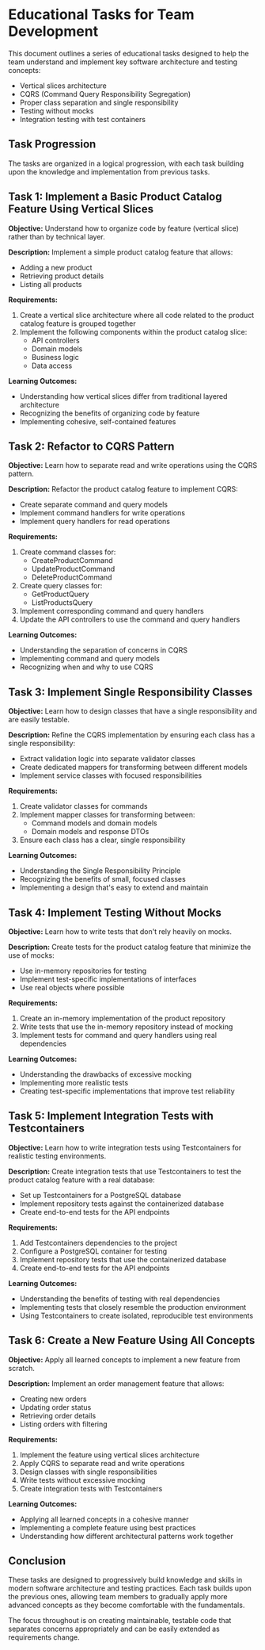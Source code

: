 # Educational Tasks for Team Development

This document outlines a series of educational tasks designed to help the team understand and implement key software architecture and testing concepts:
- Vertical slices architecture
- CQRS (Command Query Responsibility Segregation)
- Proper class separation and single responsibility
- Testing without mocks
- Integration testing with test containers

## Task Progression

The tasks are organized in a logical progression, with each task building upon the knowledge and implementation from previous tasks.

## Task 1: Implement a Basic Product Catalog Feature Using Vertical Slices

**Objective:** Understand how to organize code by feature (vertical slice) rather than by technical layer.

**Description:**
Implement a simple product catalog feature that allows:
- Adding a new product
- Retrieving product details
- Listing all products

**Requirements:**
1. Create a vertical slice architecture where all code related to the product catalog feature is grouped together
2. Implement the following components within the product catalog slice:
   - API controllers
   - Domain models
   - Business logic
   - Data access

**Learning Outcomes:**
- Understanding how vertical slices differ from traditional layered architecture
- Recognizing the benefits of organizing code by feature
- Implementing cohesive, self-contained features

## Task 2: Refactor to CQRS Pattern

**Objective:** Learn how to separate read and write operations using the CQRS pattern.

**Description:**
Refactor the product catalog feature to implement CQRS:
- Create separate command and query models
- Implement command handlers for write operations
- Implement query handlers for read operations

**Requirements:**
1. Create command classes for:
   - CreateProductCommand
   - UpdateProductCommand
   - DeleteProductCommand
2. Create query classes for:
   - GetProductQuery
   - ListProductsQuery
3. Implement corresponding command and query handlers
4. Update the API controllers to use the command and query handlers

**Learning Outcomes:**
- Understanding the separation of concerns in CQRS
- Implementing command and query models
- Recognizing when and why to use CQRS

## Task 3: Implement Single Responsibility Classes

**Objective:** Learn how to design classes that have a single responsibility and are easily testable.

**Description:**
Refine the CQRS implementation by ensuring each class has a single responsibility:
- Extract validation logic into separate validator classes
- Create dedicated mappers for transforming between different models
- Implement service classes with focused responsibilities

**Requirements:**
1. Create validator classes for commands
2. Implement mapper classes for transforming between:
   - Command models and domain models
   - Domain models and response DTOs
3. Ensure each class has a clear, single responsibility

**Learning Outcomes:**
- Understanding the Single Responsibility Principle
- Recognizing the benefits of small, focused classes
- Implementing a design that's easy to extend and maintain

## Task 4: Implement Testing Without Mocks

**Objective:** Learn how to write tests that don't rely heavily on mocks.

**Description:**
Create tests for the product catalog feature that minimize the use of mocks:
- Use in-memory repositories for testing
- Implement test-specific implementations of interfaces
- Use real objects where possible

**Requirements:**
1. Create an in-memory implementation of the product repository
2. Write tests that use the in-memory repository instead of mocking
3. Implement tests for command and query handlers using real dependencies

**Learning Outcomes:**
- Understanding the drawbacks of excessive mocking
- Implementing more realistic tests
- Creating test-specific implementations that improve test reliability

## Task 5: Implement Integration Tests with Testcontainers

**Objective:** Learn how to write integration tests using Testcontainers for realistic testing environments.

**Description:**
Create integration tests that use Testcontainers to test the product catalog feature with a real database:
- Set up Testcontainers for a PostgreSQL database
- Implement repository tests against the containerized database
- Create end-to-end tests for the API endpoints

**Requirements:**
1. Add Testcontainers dependencies to the project
2. Configure a PostgreSQL container for testing
3. Implement repository tests that use the containerized database
4. Create end-to-end tests for the API endpoints

**Learning Outcomes:**
- Understanding the benefits of testing with real dependencies
- Implementing tests that closely resemble the production environment
- Using Testcontainers to create isolated, reproducible test environments

## Task 6: Create a New Feature Using All Concepts

**Objective:** Apply all learned concepts to implement a new feature from scratch.

**Description:**
Implement an order management feature that allows:
- Creating new orders
- Updating order status
- Retrieving order details
- Listing orders with filtering

**Requirements:**
1. Implement the feature using vertical slices architecture
2. Apply CQRS to separate read and write operations
3. Design classes with single responsibilities
4. Write tests without excessive mocking
5. Create integration tests with Testcontainers

**Learning Outcomes:**
- Applying all learned concepts in a cohesive manner
- Implementing a complete feature using best practices
- Understanding how different architectural patterns work together

## Conclusion

These tasks are designed to progressively build knowledge and skills in modern software architecture and testing practices. Each task builds upon the previous ones, allowing team members to gradually apply more advanced concepts as they become comfortable with the fundamentals.

The focus throughout is on creating maintainable, testable code that separates concerns appropriately and can be easily extended as requirements change.
